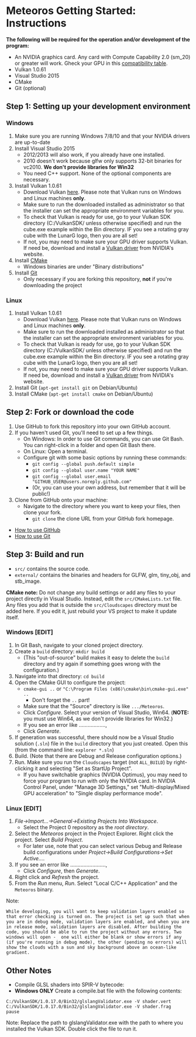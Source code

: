 # Meteoros Getting Started: Instructions

**The following will be required for the operation and/or development of the program:**

- An NVIDIA graphics card. Any card with Compute Capability 2.0 (sm_20) or greater will work. Gheck your GPU in this [compatibility table](https://developer.nvidia.com/cuda-gpus). 
- Vulkan 1.0.61
- Visual Studio 2015
- CMake
- Git (optional)


## Step 1: Setting up your development environment

### Windows

1. Make sure you are running Windows 7/8/10 and that your NVIDIA drivers are up-to-date
2. Install Visual Studio 2015
	* 2012/2013 will also work, if you already have one installed. 
	* 2010 doesn't work because glfw only supports 32-bit binaries for vc2010. **We don't provide libraries for Win32**
	* You need C++ support. None of the optional components are necessary.
3. Install Vulkan 1.0.61
	* Download Vulkan [here](https://www.khronos.org/vulkan/). Please note that Vulkan runs on Windows and Linux machines **only**. 
	* Make sure to run the downloaded installed as administrator so that the installer can set the appropriate environment variables for you.
	* To check that Vulkan is ready for use, go to your Vulkan SDK directory (C:/VulkanSDK/ unless otherwise specified) and run the cube.exe example within the Bin directory. IF you see a rotating gray cube with the LunarG logo, then you are all set!
	* If not, you may need to make sure your GPU driver supports Vulkan. If need be, download and install a [Vulkan driver](https://developer.nvidia.com/vulkan-driver) from NVIDIA's website.
4. Install [CMake]()
	* Windows binaries are under "Binary distributions"
5. Install [Git]()
	* Only necessary if you are forking this repository, **not** if you're downloading the project


### Linux

1. Install Vulkan 1.0.61
	* Download Vulkan [here](https://www.khronos.org/vulkan/). Please note that Vulkan runs on Windows and Linux machines **only**. 
	* Make sure to run the downloaded installed as administrator so that the installer can set the appropriate environment variables for you.
	* To check that Vulkan is ready for use, go to your Vulkan SDK directory (C:/VulkanSDK/ unless otherwise specified) and run the cube.exe example within the Bin directory. IF you see a rotating gray cube with the LunarG logo, then you are all set!
	* If not, you may need to make sure your GPU driver supports Vulkan. If need be, download and install a [Vulkan driver](https://developer.nvidia.com/vulkan-driver) from NVIDIA's website.
2. Install Git (`apt-get install git` on Debian/Ubuntu)
3. Install CMake (`apt-get install cmake` on Debian/Ubuntu)



## Step 2: Fork or download the code

1. Use GitHub to fork this repository into your own GitHub account.
2. If you haven't used Git, you'll need to set up a few things.
   * On Windows: In order to use Git commands, you can use Git Bash. You can right-click in a folder and open Git Bash there.
   * On Linux: Open a terminal.
   * Configure git with some basic options by running these commands:
     * `git config --global push.default simple`
     * `git config --global user.name "YOUR NAME"`
     * `git config --global user.email "GITHUB_USER@users.noreply.github.com"`
     * (Or, you can use your own address, but remember that it will be public!)
3. Clone from GitHub onto your machine:
   * Navigate to the directory where you want to keep your files, then clone your fork.
     * `git clone` the clone URL from your GitHub fork homepage.

* [How to use GitHub](https://guides.github.com/activities/hello-world/)
* [How to use Git](http://git-scm.com/docs/gittutorial)


## Step 3: Build and run

* `src/` contains the source code.
* `external/` contains the binaries and headers for GLFW, glm, tiny_obj, and stb_image.

**CMake note:** Do not change any build settings or add any files to your project directly in Visual Studio. Instead, edit the `src/CMakeLists.txt` file. Any files you add that is outside the `src/Cloudscapes` directory must be added here. If you edit it, just rebuild your VS project to make it update itself.


### Windows [EDIT]

1. In Git Bash, navigate to your cloned project directory.
2. Create a `build` directory: `mkdir build`
   	* (This "out-of-source" build makes it easy to delete the `build` directory and try again if something goes wrong with the configuration.)
3. Navigate into that directory: `cd build`
4. Open the CMake GUI to configure the project:
   	* `cmake-gui ..` or `"C:\Program Files (x86)\cmake\bin\cmake-gui.exe" ..`
   		* Don't forget the `..` part!
   	* Make sure that the "Source" directory is like `.../Meteoros`.
   	* Click *Configure*.  Select your version of Visual Studio, Win64. (**NOTE:** you must use Win64, as we don't provide libraries for Win32.)
   	* If you see an error like .................., 
   * Click *Generate*.
5. If generation was successful, there should now be a Visual Studio solution (`.sln`) file in the `build` directory that you just created. Open this (from the command line: `explorer *.sln`)
6. Build. (Note that there are Debug and Release configuration options.)
7. Run. Make sure you run the `Cloudscapes` target (not `ALL_BUILD`) by right-clicking it and selecting "Set as StartUp Project".
	* If you have switchable graphics (NVIDIA Optimus), you may need to force your program to run with only the NVIDIA card. In NVIDIA Control Panel, under "Manage 3D Settings," set "Multi-display/Mixed GPU acceleration" to "Single display performance mode".

### Linux [EDIT]

1. *File->Import...->General->Existing Projects Into Workspace*.
   * Select the Project 0 repository as the *root directory*.
3. Select the *Meteoros* project in the Project Explorer. Right click the project. Select *Build Project*.
   * For later use, note that you can select various Debug and Release build
     configurations under *Project->Build Configurations->Set Active...*.
4. If you see an error like ........................,
   * Click *Configure*, then *Generate*.
5. Right click and *Refresh* the project.
6. From the *Run* menu, *Run*. Select "Local C/C++ Application" and the `Meteoros` binary.



Note: 

	While developing, you will want to keep validation layers enabled so that error checking is turned on. The project is set up such that when you are in debug mode, validation layers are enabled, and when you are in release mode, validation layers are disabled. After building the code, you should be able to run the project without any errors. Two windows will open -  one will either be blank or show errors if any (if you're running in debug mode), the other (pending no errors) will show the clouds with a sun and sky background above an ocean-like gradient.




## Other Notes

* Compile GLSL shaders into SPIR-V bytecode:
* **Windows ONLY** Create a compile.bat file with the following contents:

```
C:/VulkanSDK/1.0.17.0/Bin32/glslangValidator.exe -V shader.vert
C:/VulkanSDK/1.0.17.0/Bin32/glslangValidator.exe -V shader.frag
pause
```
Note: Replace the path to glslangValidator.exe with the path to where you installed the Vulkan SDK. Double click the file to run it.


